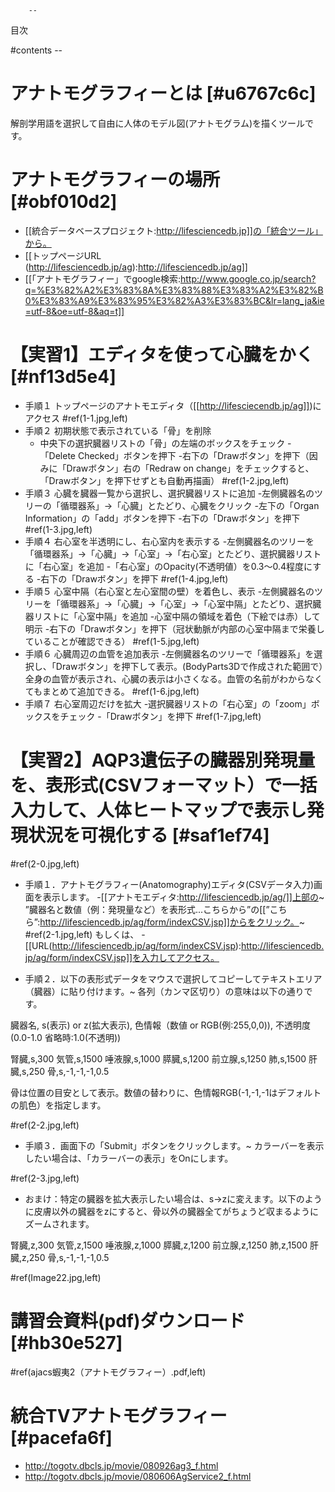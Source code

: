        --
目次

#contents
        --
#  アナトモグラフィーとは [#u6767c6c]
解剖学用語を選択して自由に人体のモデル図(アナトモグラム)を描くツールです。

#  アナトモグラフィーの場所 [#obf010d2]
- [[統合データベースプロジェクト:http://lifesciencedb.jp]]の「統合ツール」から。
- [[トップページURL (http://lifesciencedb.jp/ag):http://lifesciencedb.jp/ag]]
- [[「アナトモグラフィー」でgoogle検索:http://www.google.co.jp/search?q=%E3%82%A2%E3%83%8A%E3%83%88%E3%83%A2%E3%82%B0%E3%83%A9%E3%83%95%E3%82%A3%E3%83%BC&lr=lang_ja&ie=utf-8&oe=utf-8&aq=t]]

# 【実習1】エディタを使って心臓をかく [#nf13d5e4]

- 手順１ トップページのアナトモエディタ（[[http://lifesciecendb.jp/ag]])にアクセス
#ref(1-1.jpg,left)
- 手順２ 初期状態で表示されている「骨」を削除
    - 中央下の選択臓器リストの「骨」の左端のボックスをチェック
    -「Delete Checked」ボタンを押下
    -右下の「Drawボタン」を押下（因みに「Drawボタン」右の「Redraw on change」をチェックすると、「Drawボタン」を押下せずとも自動再描画）
#ref(1-2.jpg,left)
- 手順３ 心臓を臓器一覧から選択し、選択臓器リストに追加
    -左側臓器名のツリーの「循環器系」→「心臓」とたどり、心臓をクリック
    -左下の「Organ Information」の「add」ボタンを押下
    -右下の「Drawボタン」を押下
#ref(1-3.jpg,left)
- 手順４ 右心室を半透明にし、右心室内を表示する
    -左側臓器名のツリーを「循環器系」→「心臓」→「心室」→「右心室」とたどり、選択臓器リストに「右心室」を追加
    -「右心室」のOpacity(不透明値）を0.3～0.4程度にする
    -右下の「Drawボタン」を押下
#ref(1-4.jpg,left)
- 手順５ 心室中隔（右心室と左心室間の壁）を着色し、表示
    -左側臓器名のツリーを「循環器系」→「心臓」→「心室」→「心室中隔」とたどり、選択臓器リストに「心室中隔」を追加
    -心室中隔の領域を着色（下絵では赤）して明示
    -右下の「Drawボタン」を押下（冠状動脈が内部の心室中隔まで栄養していることが確認できる）
#ref(1-5.jpg,left)
- 手順６ 心臓周辺の血管を追加表示
    -左側臓器名のツリーで「循環器系」を選択し、「Drawボタン」を押下して表示。(BodyParts3Dで作成された範囲で）全身の血管が表示され、心臓の表示は小さくなる。血管の名前がわからなくてもまとめて追加できる。
#ref(1-6.jpg,left)
- 手順７ 右心室周辺だけを拡大
    -選択臓器リストの「右心室」の「zoom」ボックスをチェック
    -「Drawボタン」を押下
#ref(1-7.jpg,left)

# 【実習2】AQP3遺伝子の臓器別発現量を、表形式(CSVフォーマット）で一括入力して、人体ヒートマップで表示し発現状況を可視化する [#saf1ef74]

#ref(2-0.jpg,left)

- 手順１．アナトモグラフィー(Anatomography)エディタ(CSVデータ入力)画面を表示します。
    -[[アナトモエディタ:http://lifesciencedb.jp/ag/]]上部の~
”臓器名と数値（例：発現量など）を表形式...こちらから”の[[”こちら”:http://lifesciencedb.jp/ag/form/indexCSV.jsp]]からをクリック。~
#ref(2-1.jpg,left)
もしくは、
    -[[URL(http://lifesciencedb.jp/ag/form/indexCSV.jsp):http://lifesciencedb.jp/ag/form/indexCSV.jsp]]を入力してアクセス。

- 手順２．以下の表形式データをマウスで選択してコピーしてテキストエリア（臓器）に貼り付けます。~
各列（カンマ区切り）の意味は以下の通りです。

 臓器名, s(表示) or z(拡大表示), 色情報（数値 or RGB(例:255,0,0)), 不透明度(0.0-1.0 省略時:1.0(不透明))

 腎臓,s,300
 気管,s,1500
 唾液腺,s,1000
 膵臓,s,1200
 前立腺,s,1250
 肺,s,1500
 肝臓,s,250
 骨,s,-1,-1,-1,0.5

骨は位置の目安として表示。数値の替わりに、色情報RGB(-1,-1,-1はデフォルトの肌色）を指定します。

#ref(2-2.jpg,left)

- 手順３．画面下の「Submit」ボタンをクリックします。~
カラーバーを表示したい場合は、「カラーバーの表示」をOnにします。

#ref(2-3.jpg,left)

- おまけ：特定の臓器を拡大表示したい場合は、s→zに変えます。以下のように皮膚以外の臓器をzにすると、骨以外の臓器全てがちょうど収まるようにズームされます。

 腎臓,z,300
 気管,z,1500
 唾液腺,z,1000
 膵臓,z,1200
 前立腺,z,1250
 肺,z,1500
 肝臓,z,250
 骨,s,-1,-1,-1,0.5

#ref(Image22.jpg,left)

#  講習会資料(pdf)ダウンロード [#hb30e527]

#ref(ajacs蝦夷2（アナトモグラフィー）.pdf,left)

#  統合TVアナトモグラフィー [#pacefa6f]
- http://togotv.dbcls.jp/movie/080926ag3_f.html
- http://togotv.dbcls.jp/movie/080606AgService2_f.html
